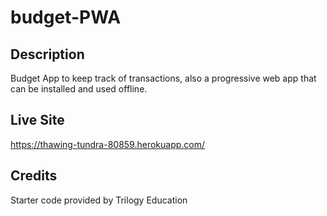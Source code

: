 # budget-PWA

## Description

Budget App to keep track of transactions, also a progressive web app that can be installed and used offline.

## Live Site

https://thawing-tundra-80859.herokuapp.com/

## Credits

Starter code provided by Trilogy Education
